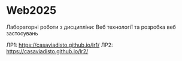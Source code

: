 # Web2025
Лабораторні роботи з дисципліни: Веб технології та розробка веб застосувань

ЛР1: https://casaviadisto.github.io/lr1/
ЛР2: https://casaviadisto.github.io/lr2/
